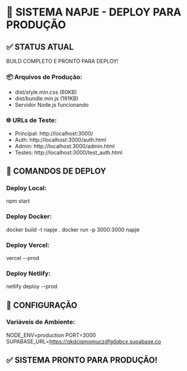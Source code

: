 # 🚀 SISTEMA NAPJE - DEPLOY PARA PRODUÇÃO

## ✅ STATUS ATUAL
BUILD COMPLETO E PRONTO PARA DEPLOY!

### 📦 Arquivos de Produção:
- dist/style.min.css (60KB)
- dist/bundle.min.js (191KB)  
- Servidor Node.js funcionando

### 🌐 URLs de Teste:
- Principal: http://localhost:3000/
- Auth: http://localhost:3000/auth.html
- Admin: http://localhost:3000/admin.html
- Testes: http://localhost:3000/test_auth.html

## 🚀 COMANDOS DE DEPLOY

### Deploy Local:
npm start

### Deploy Docker:
docker build -t napje .
docker run -p 3000:3000 napje

### Deploy Vercel:
vercel --prod

### Deploy Netlify:
netlify deploy --prod

## 🔧 CONFIGURAÇÃO

### Variáveis de Ambiente:
NODE_ENV=production
PORT=3000
SUPABASE_URL=https://qkdciqmomuczdfgdqbcx.supabase.co

## ✅ SISTEMA PRONTO PARA PRODUÇÃO!
